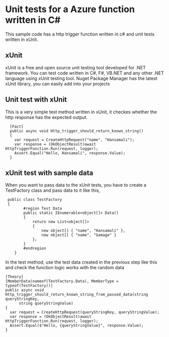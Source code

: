# Unit tests for a Azure function written in C#

This sample code has a http trigger function written in c# and unit tests written in xUnit.

## xUnit
xUnit is a free and open source unit testing tool developed for .NET framework. You can test code written in C#, F#, VB.NET and any other .NET language using xUnit testing tool. Nuget Package Manager has the latest xUnit library, you can easily add into your projects

## Unit test with xUnit
This is a very simple test method written in xUnit, it checkes whether the http response has the expected output.
```
  [Fact]
  public async void Http_trigger_should_return_known_string()
  {
    var request = CreateHttpRequest("name", "Hansamali");
    var response = (OkObjectResult)await HttpTriggerFunction.Run(request, logger);
    Assert.Equal("Hello, Hansamali", response.Value);
  }
```

## xUnit test with sample data
When you want to pass data to the xUnit tests, you have to create a TestFactory class and pass data to it like this,
```
 public class TestFactory
 {
        #region Test Data
        public static IEnumerable<object[]> Data()
        {
            return new List<object[]>
            {
                new object[] { "name", "Hansamali" },
                new object[] { "name", "Gamage" }
            };
        }
        #endregion
    }
```
In the test method, use the test data created in the previous step like this and check the function logic works with the random data
```
[Theory]
[MemberData(nameof(TestFactory.Data), MemberType = typeof(TestFactory))]
public async void Http_trigger_should_return_known_string_from_passed_data(string queryStringKey, 
      string queryStringValue)
{
  var request = CreateHttpRequest(queryStringKey, queryStringValue);
  var response = (OkObjectResult)await HttpTriggerFunction.Run(request, logger);
  Assert.Equal($"Hello, {queryStringValue}", response.Value);
}
```

